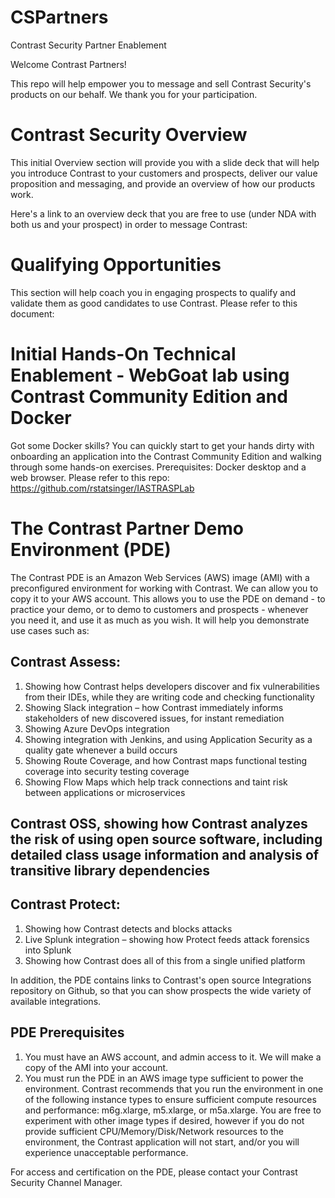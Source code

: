 # CSPartners
Contrast Security Partner Enablement

Welcome Contrast Partners!

This repo will help empower you to message and sell Contrast Security's products on our behalf. We thank you for your participation.

# Contrast Security Overview

This initial Overview section will provide you with a slide deck that will help you introduce Contrast to your customers and prospects, deliver our value proposition and messaging, and provide an overview of how our products work.

Here's a link to an overview deck that you are free to use (under NDA with both us and your prospect) in order to message Contrast:

# Qualifying Opportunities

This section will help coach you in engaging prospects to qualify and validate them as good candidates to use Contrast.
Please refer to this document:

# Initial Hands-On Technical Enablement - WebGoat lab using Contrast Community Edition and Docker

Got some Docker skills? You can quickly start to get your hands dirty with onboarding an application into the Contrast Community Edition and walking through some hands-on exercises. Prerequisites: Docker desktop and a web browser. Please refer to this repo: https://github.com/rstatsinger/IASTRASPLab

# The Contrast Partner Demo Environment (PDE)

The Contrast PDE is an Amazon Web Services (AWS) image (AMI) with a preconfigured environment for working with Contrast. We can allow you to copy it to your AWS account. This allows you to use the PDE on demand - to practice your demo, or to demo to customers and prospects - whenever you need it, and use it as much as you wish. It will help you demonstrate use cases such as:

## Contrast Assess:
1. Showing how Contrast helps developers discover and fix vulnerabilities from their IDEs, while they are writing code and checking functionality
2. Showing Slack integration – how Contrast immediately informs stakeholders of new discovered issues, for instant remediation
3. Showing Azure DevOps integration
4. Showing integration with Jenkins, and using Application Security as a quality gate whenever a build occurs
5. Showing Route Coverage, and how Contrast maps functional testing coverage into security testing coverage
6. Showing Flow Maps which help track connections and taint risk between applications or microservices

## Contrast OSS, showing how Contrast analyzes the risk of using open source software, including detailed class usage information and analysis of transitive library dependencies

## Contrast Protect:
1. Showing how Contrast detects and blocks attacks
2. Live Splunk integration – showing how Protect feeds attack forensics into Splunk
3. Showing how Contrast does all of this from a single unified platform

In addition, the PDE contains links to Contrast's open source Integrations repository on Github, so that you can show prospects the wide variety of available integrations.

## PDE Prerequisites
1. You must have an AWS account, and admin access to it. We will make a copy of the AMI into your account.
2. You must run the PDE in an AWS image type sufficient to power the environment. Contrast recommends that you run the environment in one of the following instance types to ensure sufficient compute resources and performance: m6g.xlarge, m5.xlarge, or m5a.xlarge. You are free to experiment with other image types if desired, however if you do not provide sufficient CPU/Memory/Disk/Network resources to the environment, the Contrast application will not start, and/or you will experience unacceptable performance.

For access and certification on the PDE, please contact your Contrast Security Channel Manager.

